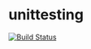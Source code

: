 # unittesting
[![Build Status](https://travis-ci.org/Karthikraja11/unittesting.svg?branch=master)](https://travis-ci.org/Karthikraja11/unittesting)
